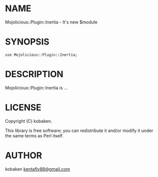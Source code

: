 
# NAME

Mojolicious::Plugin::Inertia - It's new $module

# SYNOPSIS

    use Mojolicious::Plugin::Inertia;

# DESCRIPTION

Mojolicious::Plugin::Inertia is ...

# LICENSE

Copyright (C) kobaken.

This library is free software; you can redistribute it and/or modify
it under the same terms as Perl itself.

# AUTHOR

kobaken <kentafly88@gmail.com>
